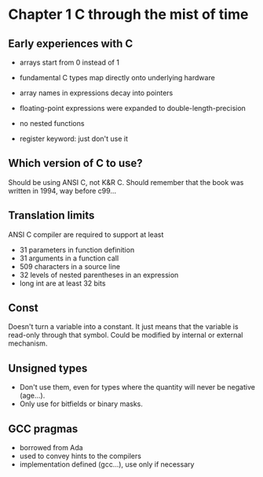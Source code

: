 # Chapter 1 C through the mist of time

## Early experiences with C
- arrays start from 0 instead of 1
- fundamental C types map directly onto underlying hardware
- array names in expressions decay into pointers
- floating-point expressions were expanded to double-length-precision

- no nested functions
- register keyword: just don't use it

## Which version of C to use?
Should be using ANSI C, not K&R C. Should remember that the book
was written in 1994, way before c99...

## Translation limits
ANSI C compiler are required to support at least
- 31 parameters in function definition
- 31 arguments in a function call
- 509 characters in a source line
- 32 levels of nested parentheses in an expression
- long int are at least 32 bits

## Const
Doesn't turn a variable into a constant. It just means that the 
variable is read-only through that symbol. Could be modified by
internal or external mechanism.

## Unsigned types
- Don't use them, even for types where the quantity will never be negative (age...).
- Only use for bitfields or binary masks.

## GCC pragmas
- borrowed from Ada
- used to convey hints to the compilers
- implementation defined (gcc...), use only if necessary

